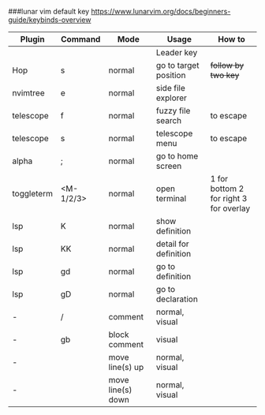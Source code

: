 ###lunar vim default key
https://www.lunarvim.org/docs/beginners-guide/keybinds-overview

| Plugin     | Command   | Mode              | Usage                 | How to                                 |
|------------|-----------|-------------------|-----------------------|----------------------------------------|
|            | <space>   |                   | Leader key            |                                        |
| Hop        | s         | normal            | go to target position | <s> follow by two key                  |
| nvimtree   | <leader>e | normal            | side file explorer    |                                        |
| telescope  | <leader>f | normal            | fuzzy file search     | <C-c> to escape                        |
| telescope  | <leader>s | normal            | telescope menu        | <C-c> to escape                        |
| alpha      | <leader>; | normal            | go to home screen     |                                        |
| toggleterm | <M-1/2/3> | normal            | open terminal         | 1 for bottom 2 for right 3 for overlay |
| lsp        | K         | normal            | show definition       |                                        |
| lsp        | KK        | normal            | detail for definition |                                        |
| lsp        | gd        | normal            | go to definition      |                                        |
| lsp        | gD        | normal            | go to declaration     |                                        |
| -          | <leader>/ | comment           | normal, visual        |                                        |
| -          | gb        | block comment     | visual                |                                        |
| -          | <M-k>     | move line(s) up   | normal, visual        |                                        |
| -          | <M-j>     | move line(s) down | normal, visual        |                                        |
